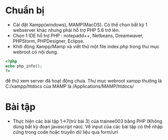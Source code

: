 # Chuẩn bị
- Cài đặt Xampp(windows), MAMP(MacOS). Có thể chọn bất kỳ 1 webserver khác nhưng phải hỗ trợ PHP 5.6 trở lên.
- Chọn 1 IDE hỗ trợ PHP : notepadd++, Netbeans, Dreamwaver, PHPStorm, PHPDesigner, Eclipse.
- Khởi động Xampp/Mamp và viết thử một file index.php trong thư mục webroot có nội dung.
```php
<?php
echo php_info();
?>
```
để thử xem server đã hoạt động chưa. Thư mục webroot xampp thường là C:/xampp/htdocs của MAMP là /Applications/MAMP/htdocs/

# Bài tập
- Thực hiện các bài tập 1->7(trừ bài 3) của trainee003 bằng PHP (Không dùng bất kỳ đoạn javascript nào). Về input của các bài tập có thể nhập cứng trong code hoặc truyền dữ liệu qua form/url
